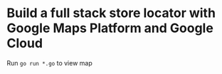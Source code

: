 # Build a full stack store locator with Google Maps Platform and Google Cloud

Run <code>go run *.go</code> to view map

